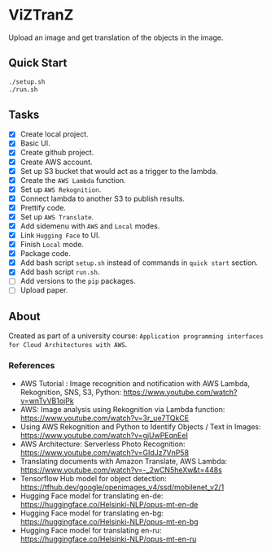 # ViZTranZ

Upload an image and get translation of the objects in the image.

## Quick Start

```bash
./setup.sh
./run.sh
```

## Tasks

- [X] Create local project.
- [X] Basic UI.
- [X] Create github project.
- [X] Create AWS account.
- [X] Set up S3 bucket that would act as a trigger to the lambda.
- [X] Create the `AWS Lambda` function.
- [X] Set up `AWS Rekognition`.
- [X] Connect lambda to another S3 to publish results.
- [X] Prettify code.
- [X] Set up `AWS Translate`.
- [X] Add sidemenu with `AWS` and `Local` modes.
- [X] Link `Hugging Face` to UI.
- [X] Finish `Local` mode.
- [X] Package code.
- [X] Add bash script `setup.sh` instead of commands in `quick start` section.
- [X] Add bash script `run.sh`.
- [ ] Add versions to the `pip` packages.
- [ ] Upload paper.

## About

Created as part of a university course: `Application programming interfaces for Cloud Architectures with AWS`.

### References

- AWS Tutorial : Image recognition and notification with AWS Lambda, Rekognition, SNS, S3, Python: <https://www.youtube.com/watch?v=wnTvVB1ojPk>
- AWS: Image analysis using Rekognition via Lambda function: <https://www.youtube.com/watch?v=3r_ue7TQkCE>
- Using AWS Rekognition and Python to Identify Objects / Text in Images: <https://www.youtube.com/watch?v=gjUwPEqnEeI>
- AWS Architecture: Serverless Photo Recognition: <https://www.youtube.com/watch?v=GIdJz7VnP58>
- Translating documents with Amazon Translate, AWS Lambda: <https://www.youtube.com/watch?v=-_2wCN5heXw&t=448s>
- Tensorflow Hub model for object detection: <https://tfhub.dev/google/openimages_v4/ssd/mobilenet_v2/1>
- Hugging Face model for translating en-de: <https://huggingface.co/Helsinki-NLP/opus-mt-en-de>
- Hugging Face model for translating en-bg: <https://huggingface.co/Helsinki-NLP/opus-mt-en-bg>
- Hugging Face model for translating en-ru: <https://huggingface.co/Helsinki-NLP/opus-mt-en-ru>
